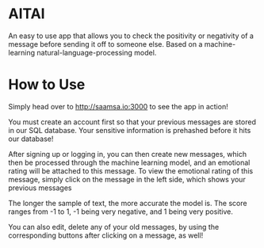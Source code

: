 # AITAI

An easy to use app that allows you to check the positivity or negativity of a message before sending it off to someone else. Based on a machine-learning natural-language-processing model. 


# How to Use

Simply head over to http://saamsa.io:3000 to see the app in action! 

You must create an account first so that your previous messages are stored in our SQL database. Your sensitive information is prehashed before it hits our database!

After signing up or logging in, you can then create new messages, which then be processed through the machine learning model, and an emotional rating will be attached to this message. To view the emotional rating of this message, simply click on the message in the left side, which shows your previous messages

The longer the sample of text, the more accurate the model is. The score ranges from -1 to 1, -1 being very negative, and 1 being very positive.

You can also edit, delete any of your old messages, by using the corresponding buttons after clicking on a message, as well!
